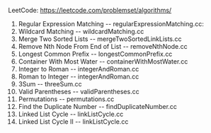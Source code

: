 LeetCode: https://leetcode.com/problemset/algorithms/
1. Regular Expression Matching      -- regularExpressionMatching.cc:
2. Wildcard Matching                -- wildcardMatching.cc
3. Merge Two Sorted Lists           -- mergeTwoSortedLinkLists.cc
4. Remove Nth Node From End of List -- removeNthNode.cc
5. Longest Common Prefix            -- longestCommonPrefix.cc
6. Container With Most Water        -- containerWithMostWater.cc
7. Integer to Roman                 -- integerAndRoman.cc
8. Roman to Integer                 -- integerAndRoman.cc
9. 3Sum                             -- threeSum.cc
10. Valid Parentheses               -- validParentheses.cc
11. Permutations                    -- permutations.cc
12. Find the Duplicate Number       -- findDuplicateNumber.cc
13. Linked List Cycle               -- linkListCycle.cc 
14. Linked List Cycle II            -- linkListCycle.cc
